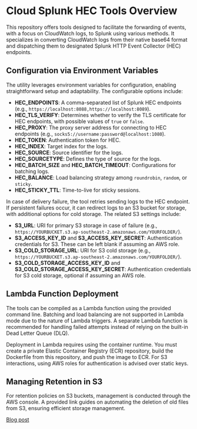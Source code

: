 # Cloud Splunk HEC Tools Overview

This repository offers tools designed to facilitate the forwarding of events, with a focus on CloudWatch logs, to Splunk using various methods. It specializes in converting CloudWatch logs from their native base64 format and dispatching them to designated Splunk HTTP Event Collector (HEC) endpoints.

## Configuration via Environment Variables

The utility leverages environment variables for configuration, enabling straightforward setup and adaptability. The configurable options include:

- **HEC_ENDPOINTS**: A comma-separated list of Splunk HEC endpoints (e.g., `https://localhost:8088,https://localhost:8089`).
- **HEC_TLS_VERIFY**: Determines whether to verify the TLS certificate for HEC endpoints, with possible values of `true` or `false`.
- **HEC_PROXY**: The proxy server address for connecting to HEC endpoints (e.g., `socks5://username:password@localhost:1080`).
- **HEC_TOKEN**: Authentication token for HEC.
- **HEC_INDEX**: Target index for the logs.
- **HEC_SOURCE**: Source identifier for the logs.
- **HEC_SOURCETYPE**: Defines the type of source for the logs.
- **HEC_BATCH_SIZE** and **HEC_BATCH_TIMEOUT**: Configurations for batching logs.
- **HEC_BALANCE**: Load balancing strategy among `roundrobin`, `random`, or `sticky`.
- **HEC_STICKY_TTL**: Time-to-live for sticky sessions.

In case of delivery failure, the tool retries sending logs to the HEC endpoint. If persistent failures occur, it can redirect logs to an S3 bucket for storage, with additional options for cold storage. The related S3 settings include:

- **S3_URL**: URI for primary S3 storage in case of failure (e.g., `https://YOURBUCKET.s3.ap-southeast-2.amazonaws.com/YOURFOLDER/`).
- **S3_ACCESS_KEY_ID** and **S3_ACCESS_KEY_SECRET**: Authentication credentials for S3. These can be left blank if assuming an AWS role.
- **S3_COLD_STORAGE_URL**: URI for S3 cold storage (e.g., `https://YOURBUCKET.s3.ap-southeast-2.amazonaws.com/YOURFOLDER/`).
- **S3_COLD_STORAGE_ACCESS_KEY_ID** and **S3_COLD_STORAGE_ACCESS_KEY_SECRET**: Authentication credentials for S3 cold storage, optional if assuming an AWS role.

## Lambda Function Deployment

The tools can be compiled as a Lambda function using the provided command line. Batching and load balancing are not supported in Lambda mode due to the nature of Lambda triggers. A separate Lambda function is recommended for handling failed attempts instead of relying on the built-in Dead Letter Queue (DLQ).

Deployment in Lambda requires using the container runtime. You must create a private Elastic Container Registry (ECR) repository, build the Dockerfile from this repository, and push the image to ECR. For S3 interactions, using AWS roles for authentication is advised over static keys.

## Managing Retention in S3

For retention policies on S3 buckets, management is conducted through the AWS console. A provided link guides on automating the deletion of old files from S3, ensuring efficient storage management.

[Blog post](https://lepczynski.it/en/aws_en/automatically-delete-old-files-from-aws-s3/)

